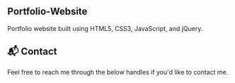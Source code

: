 ## Portfolio-Website
Portfolio website built using HTML5, CSS3, JavaScript, and jQuery.




<h2>📬 Contact</h2>

Feel free to reach me through the below handles if you'd like to contact me.
